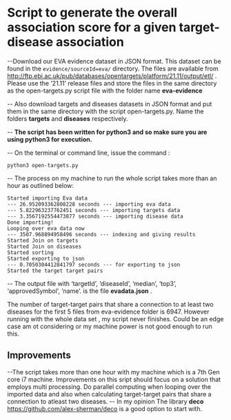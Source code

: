 # Script to generate the overall association score for a given target-disease association
--Download our EVA evidence dataset in JSON format. This
dataset can be found in the `evidence/sourceId=eva/` directory. The files are available from
http://ftp.ebi.ac.uk/pub/databases/opentargets/platform/21.11/output/etl/ . Please use the ‘21.11’
release files  and store the files in the same directory as the open-targets.py script file with the folder name **eva-evidence**

-- Also download targets and diseases datasets in JSON format and put them in the same directory with the script open-targets.py. Name the folders **targets** and **diseases** respectively.

-- **The script has been written for python3 and so make sure you are using python3 for execution.**

-- On the terminal or command line, issue the command :
```
python3 open-targets.py 
```
-- The process on my machine to run the whole script takes more than an hour as outlined below:
```
Started importing Eva data
--- 26.952093362808228 seconds --- importing eva data
--- 5.822963237762451 seconds --- importing targets data
--- 3.3567192554473877 seconds --- importing disease data
Done importing!
Looping over eva data now
--- 3507.968894958496 seconds --- indexing and giving results
Started Join on targets
Started Join on diseases
Started sorting
Started exporting to json
--- 0.7050304412841797 seconds --- for exporting to json
Started the target target pairs
```

-- The output file with ‘targetId’, ‘diseaseId’, ‘median’, ‘top3’,
‘approvedSymbol’, ‘name’. is the file **evadata.json** .

The number of target-target pairs that share a connection to at least two diseases for the first 5 files from eva-evidence folder is 6947.
However running with the whole data set , my script never finishes. Could be an edge case am ot considering or my machine power is not good enough to run this. 


##  Improvements
--The script takes more than one hour with my machine which is a 7th Gen core i7 machine. Improvements on this sript should focus on a solution that employs multi processing. Do parallel computing when looping over the imported data and also when calculating target-target pairs that share a connection to atleast two diseases.
-- In my opinion The library **deco** https://github.com/alex-sherman/deco is a good option to start with.
